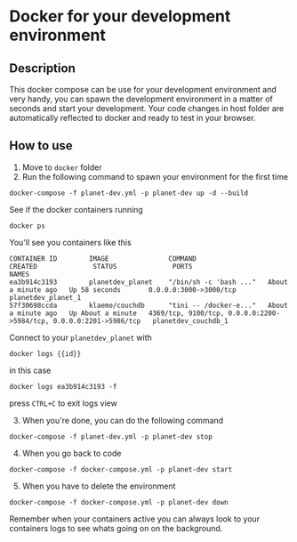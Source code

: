 # Docker for your development environment

## Description
This docker compose can be use for your development environment and very handy, you can spawn the development environment in a matter of seconds and start your development. Your code changes in host folder are automatically reflected to docker and ready to test in your browser.

## How to use

1. Move to `docker` folder
2. Run the following command to spawn your environment for the first time

```
docker-compose -f planet-dev.yml -p planet-dev up -d --build
```

See if the docker containers running

```
docker ps
```

You'll see you containers like this

```
CONTAINER ID        IMAGE               COMMAND                  CREATED              STATUS              PORTS                                                                NAMES
ea3b914c3193        planetdev_planet    "/bin/sh -c 'bash ..."   About a minute ago   Up 58 seconds       0.0.0.0:3000->3000/tcp                                               planetdev_planet_1
57f30698ccda        klaemo/couchdb      "tini -- /docker-e..."   About a minute ago   Up About a minute   4369/tcp, 9100/tcp, 0.0.0.0:2200->5984/tcp, 0.0.0.0:2201->5986/tcp   planetdev_couchdb_1
```

Connect to your `planetdev_planet` with

```
docker logs {{id}}
```

in this case

```
docker logs ea3b914c3193 -f
```

press `CTRL+C` to exit logs view

3. When you're done, you can do the following command

```
docker-compose -f planet-dev.yml -p planet-dev stop
```

4. When you go back to code

```
docker-compose -f docker-compose.yml -p planet-dev start
```

5. When you have to delete the environment

```
docker-compose -f docker-compose.yml -p planet-dev down
```

Remember when your containers active you can always look to your containers logs to see whats going on on the background.